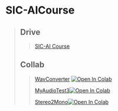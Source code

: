 # SIC-AICourse
>
>## Drive
>
>>[SIC-AI Course](https://drive.google.com/drive/u/1/folders/1hcRiOWmb0oNqOkUAbJxqo3h-_4qB2YHO)
>
>## Collab
>
>>[WavConverter](https://colab.research.google.com/drive/1kfRBcNQTI0tvIIKy3xyF5QTUHu5RGq6B?authuser=1#scrollTo=EaoPNn8D3XZ5 ) [![Open In Colab](https://colab.research.google.com/assets/colab-badge.svg)](https://colab.research.google.com/drive/1kfRBcNQTI0tvIIKy3xyF5QTUHu5RGq6B?authuser=1#scrollTo=EaoPNn8D3XZ5)
>>
>>[MyAudioTest3](https://colab.research.google.com/drive/1cyJL7Dp5Ufbh1DxyGKqfme7y_uP5X53j)[![Open In Colab](https://colab.research.google.com/assets/colab-badge.svg)](https://colab.research.google.com/drive/1cyJL7Dp5Ufbh1DxyGKqfme7y_uP5X53j)
>>
>>[Stereo2Mono](https://colab.research.google.com/drive/1wzLmWJ83NB54rf87EaKnjVRdcQMtlc1J?authuser=1#scrollTo=ZyYArZV3iCMt)[![Open In Colab](https://colab.research.google.com/assets/colab-badge.svg)](https://colab.research.google.com/drive/1wzLmWJ83NB54rf87EaKnjVRdcQMtlc1J?authuser=1#scrollTo=ZyYArZV3iCMt)
